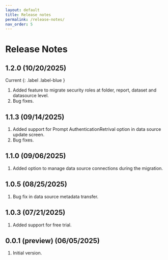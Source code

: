 ```yaml
---
layout: default
title: Release notes
permalink: /release-notes/
nav_order: 5
---
```


# Release Notes
## 1.2.0 (10/20/2025)
Current
{: .label .label-blue }
1. Added feature to migrate security roles at folder, report, dataset and datasource level.
2. Bug fixes.

## 1.1.3 (09/14/2025)
1. Added support for Prompt AuthenticationRetrival option in data source update screen.
2. Bug fixes.

## 1.1.0 (09/06/2025)
1. Added option to manage data source connections during the migration. 

## 1.0.5 (08/25/2025)
1. Bug fix in data source metadata transfer.

## 1.0.3 (07/21/2025)
1. Added support for free trial.

## 0.0.1 (preview) (06/05/2025)
1. Initial version.
